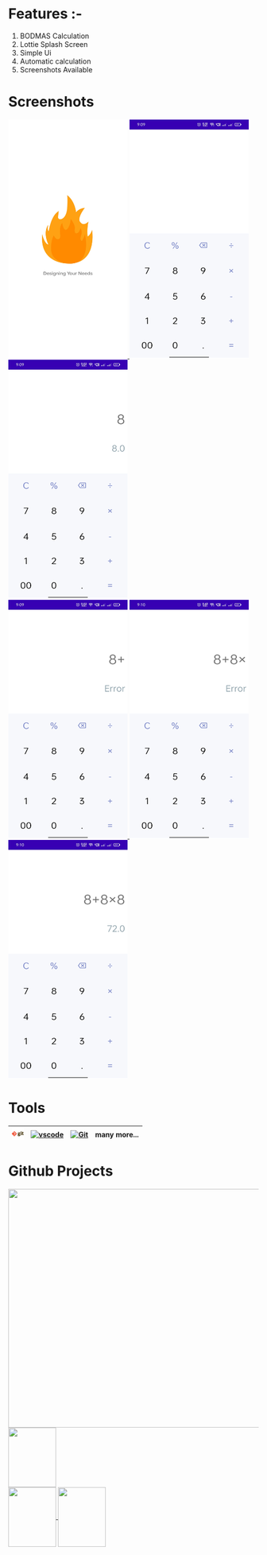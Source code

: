 # Features :-
1. BODMAS Calculation
2. Lottie Splash Screen
3. Simple Ui
4. Automatic calculation
5. Screenshots Available

# Screenshots
<a href="https://github.com/Dev-NeeluSingh/SimpleCalculator/blob/master/Screenshot%201.jpg.jpg">
      <img alt="Qries" src="https://github.com/Dev-NeeluSingh/SimpleCalculator/blob/master/Screenshot%201.jpg" width=240" height="480">
</a>

<a href="https://github.com/Dev-NeeluSingh/SimpleCalculator/blob/master/Screenshot%204.jpg.jpg">
      <img alt="Qries" src="https://github.com/Dev-NeeluSingh/SimpleCalculator/blob/master/Screenshot%204.jpg" width=240" height="480">
</a>

<a href="https://github.com/Dev-NeeluSingh/SimpleCalculator/blob/master/Screenshot%202.jpg.jpg">
      <img alt="Qries" src="https://github.com/Dev-NeeluSingh/SimpleCalculator/blob/master/Screenshot%202.jpg" width=240" height="480">
</a>
</br>
<a href="https://github.com/Dev-NeeluSingh/SimpleCalculator/blob/master/Screenshot%203.jpg.jpg">
      <img alt="Qries" src="https://github.com/Dev-NeeluSingh/SimpleCalculator/blob/master/Screenshot%203.jpg" width=240" height="480">
</a>

<a href="https://github.com/Dev-NeeluSingh/SimpleCalculator/blob/master/Screenshot%205.jpg.jpg">
      <img alt="Qries" src="https://github.com/Dev-NeeluSingh/SimpleCalculator/blob/master/Screenshot%205.jpg" width=240" height="480">
</a>

<a href="https://github.com/Dev-NeeluSingh/SimpleCalculator/blob/master/Screenshot%206.jpg.jpg">
      <img alt="Qries" src="https://github.com/Dev-NeeluSingh/SimpleCalculator/blob/master/Screenshot%206.jpg" width=240" height="480">
</a>

# Tools
| [<img src="https://raw.githubusercontent.com/github/explore/80688e429a7d4ef2fca1e82350fe8e3517d3494d/topics/git/git.png" alt="Git" width="24">](https://git-scm.com/) |  [<img src="https://upload.wikimedia.org/wikipedia/commons/thumb/2/2d/Visual_Studio_Code_1.18_icon.svg/1200px-Visual_Studio_Code_1.18_icon.svg.png" alt="vscode" width="24">](https://code.visualstudio.com/) | [<img src="https://upload.wikimedia.org/wikipedia/commons/thumb/c/c1/Android_Studio_icon_%282023%29.svg/800px-Android_Studio_icon_%282023%29.svg.png" alt="Git" width="24">](https://developer.android.com/studio) | many more...
|---|---|---|---|
# Github Projects
<a href="https://github.com/Dev-NeeluSingh/Scientific-Calculator">
  <img height="480" width="720" align="center" src="https://github-readme-stats.vercel.app/api/pin/?username=Dev-NeeluSingh&repo=Scientific-Calculator&show_owner=true" />
</a>
<a href="https://github.com/Dev-NeeluSingh/Flashlight-App">
  <img height="120" width="96" align="center" src="https://github-readme-stats.vercel.app/api/pin/?username=Dev-NeeluSingh&repo=Flashlight-App&show_owner=true" />
</a>
</br>
<a href="https://github.com/Dev-NeeluSingh/Runtime-Notification-Permission">
  <img height="120" width="96" align="center" src="https://github-readme-stats.vercel.app/api/pin/?username=Dev-NeeluSingh&repo=Runtime-Notification-Permission&show_owner=true" />
</a>
<a href="https://github.com/Dev-NeeluSingh/Fullscreen-Activity-Android-11-Above">
  <img height="120" width="96" align="center" src="https://github-readme-stats.vercel.app/api/pin/?username=Dev-NeeluSingh&repo=Fullscreen-Activity-Android-11-Above&show_owner=true" />
</a>
